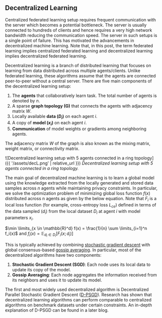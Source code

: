 ## Decentralized Learning

Centralized federated learning setup requires frequent communication with the server which becomes a potential bottleneck. The server is usually connected to hundreds of clients and hence requires a very high network bandwidth reducing the communication speed. The server in such setups is a single point of failure. This has motivated the advancements in decentralized machine learning. Note that, in this post, the term federated learning implies centralized federated learning and decentralized learning implies decentralized federated learning. 

Decentralized learning is a branch of distributed learning that focuses on learning from data distributed across multiple agents/clients. Unlike federated learning, these algorithms assume that the agents are connected peer-to-peer without a central server. There are five main components of the decentralized learning setup:
1. The **agents** that collaboratively learn task. The total number of agents is denoted by $n$.
2. A sparse **graph topology (G)** that connects the agents with adjacency matrix $W$.
3. Locally available **data ($D_i$)** on each agent $i$.
4. A copy of **model ($x_i$)** on each agent $i$.
5. **Communication** of model weights or gradients among neighboring agents.
   
The adjacency matrix $W$ of the graph is also known as the mixing matrix, weight matrix, or connectivity matrix. 

![Decentralized learning setup with 5 agents connected in a ring topology]({{ '/assets/decL.png' | relative_url }})
*Decentralized learning setup with 5 agents connected in a ring topology.*

The main goal of decentralized machine learning is to learn a global model using the knowledge extracted from the locally generated and stored data samples across $n$ agents while maintaining privacy constraints. In particular, we solve the optimization problem of minimizing global loss function $f(x)$ distributed across n agents as given by the below equation. Note that $F_i$ is a local loss function (for example, cross-entropy loss $L_{ce}$) defined in terms of the data sampled ($d_i$) from the local dataset $D_i$ at agent $i$ with model parameters $x_i$.

  $\min \limits_{x \in \mathbb{R}^d} f(x) = \frac{1}{n} \sum \limits_{i=1}^n f_i(x)$
  and $f_i(x) = \mathbb{E}_{d_i \in D_i}[F_i(x; d_i)]$

This is typically achieved by combining [stochastic gradient descent](https://link.springer.com/chapter/10.1007/978-3-7908-2604-3_16) with global consensus-based [gossip averaging](https://www.sciencedirect.com/science/article/abs/pii/S0167691104000398). In particular, most of the decentralized algorithms have two components:
1. **Stochastic Gradient Descent (SGD)**: Each node uses its local data to update its copy of the model.
2. **Gossip Averaging**: Each node aggregates the information received from its neighbors and uses it to update its model.
   
The first and most widely used decentralized algorithm is Decentralized Parallel Stochastic Gradient Descent ([D-PSGD](https://arxiv.org/abs/1705.09056)).
Research has shown that decentralized learning algorithms can perform comparable to centralized algorithms on benchmark datasets under certain constraints. An in-depth explanation of D-PSGD can be found in a later blog. 

